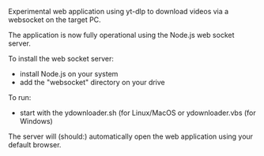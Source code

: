 Experimental web application using yt-dlp to download videos via a websocket on the target PC.

The application is now fully operational using the Node.js web socket server.

To install the web socket server: 
- install Node.js on your system
- add the "websocket" directory on your drive

To run: 
- start with the ydownloader.sh (for Linux/MacOS  or ydownloader.vbs (for Windows)

The server will (should:) automatically open the web application using your default browser.

